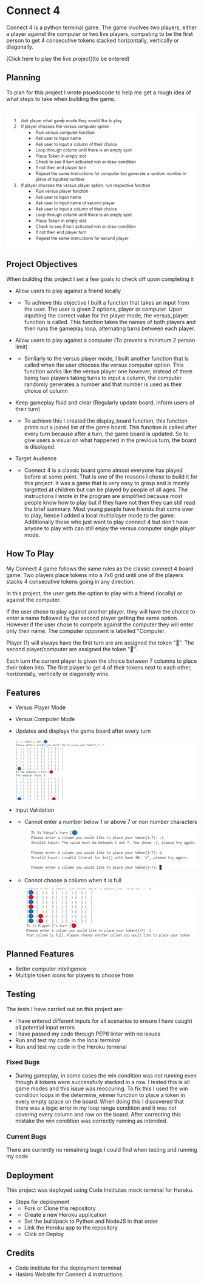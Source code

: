 # Connect 4

Connect 4 is a python terminal game. The game involves two players, either a player against the computer or two live players, competing to be the first person to get 4 consecutive tokens stacked horizontally, vertically or diagonally.

[Click here to play the live project](to be entered)

## Planning
To plan for this project I wrote psuedocode to help me get a rough idea of what steps to take when building the game.

![Psuedocode](/assets/images/psuedocode.png)

## Project Objectives
When building this project I set a few goals to check off upon completing it

- Allow users to play against a friend locally

- - To achieve this objective I built a function that takes an input from the user. The user is given 2 options, player or computer. Upon inputting the correct value for the player mode, the versus_player function is called. This function takes the names of both players and then runs the gameplay loop, alternating turns between each player.

- Allow users to play against a computer (To prevent a minimum 2 person limit)

- - Similarly to the versus player mode, I built another function that is called when the user chooses the versus computer option. This function works like the versus player one however, instead of there being two players taking turns to input a column, the computer randomly generates a number and that number is used as their choice of column

- Keep gameplay fluid and clear (Regularly update board, inform users of their turn)

- - To achieve this I created the display_board function, this function prints out a joined list of the game board. This function is called after every turn because after a turn, the game board is updated. So to give users a visual on what happened in the previous turn, the board is displayed.

- Target Audience
- - Connect 4 is a classic board game almost everyone has played before at some point. That is one of the reasons I chose to build it for this project. It was a game that is very easy to grasp and is mainly targetted at children but can be played by people of all ages. The instructions I wrote in the program are simplified because most people know how to play but if they have not then they can still read the brief summary. Most young people have friends that come over to play, hence I added a local multiplayer mode to the game. Additionally those who just want to play connect 4 but don't have anyone to play with can still enjoy the versus computer single player mode.

## How To Play

My Connect 4 game follows the same rules as the classic connect 4 board game. Two players place tokens into a 7x6 grid until one of the players stacks 4 consecutive tokens going in any direction.

In this project, the user gets the option to play with a friend (locally) or against the computer.

If the user chose to play against another player, they will have the choice to enter a name followed by the second player getting the same option. However if the user chose to compete against the computer they will enter only their name. The computer opponent is labelled "Computer.

Player (1) will always have the first turn are are assigned the token "🔵". The second player/computer are assigned the token "🔴".

Each turn the current player is given the choice between 7 columns to place their token into. The first player to get 4 of their tokens next to each other, horizontally, vertically or diagonally wins.

## Features
- Versus Player Mode
- Versus Computer Mode
- Updates and displays the game board after every turn

	![Image showing board display functionality after every turn](/assets/images/Display.png)

- Input Validation
- - Cannot enter a number below 1 or above 7 or non number characters

	![Image showing input validation for numbers below 1, above 7 and non number inputs](/assets/images/Validation.png)

- - Cannot choose a column when it is full

	![Image showing input validation when user selects a column that is already full](/assets/images/Full-column.png)

## Planned Features
- Better computer intelligence
- Multiple token icons for players to choose from

## Testing
The tests I have carried out on this project are:

- I have entered different inputs for all scenarios to ensure I have caught all potential input errors
- I have passed my code through PEP8 linter with no issues
- Run and test my code in the local terminal
- Run and test my code in the Heroku terminal

### Fixed Bugs
- During gameplay, in some cases the win condition was not running even though 4 tokens were successfully stacked in a row. I tested this is all game modes and this issue was reoccuring. To fix this I used the win condition loops in the determine_winner function to place a token in every empty space on the board. When doing this I discovered that there was a logic error in my loop range condition and it was not covering every column and row on the board. After correcting this mistake the win condition was correctly running as intended.

### Current Bugs
There are currently no remaining bugs I could find when testing and running my code

## Deployment
This project was deployed using Code Institutes mock terminal for Heroku.

- Steps for deployment
- - Fork or Clone this repository
- - Create a new Heroku application
- - Set the buildpack to Python and NodeJS in that order
- - Link the Heroku app to the repository
- - Click on Deploy

## Credits
- Code institute for the deployment terminal
- Hasbro Website for Connect 4 instructions